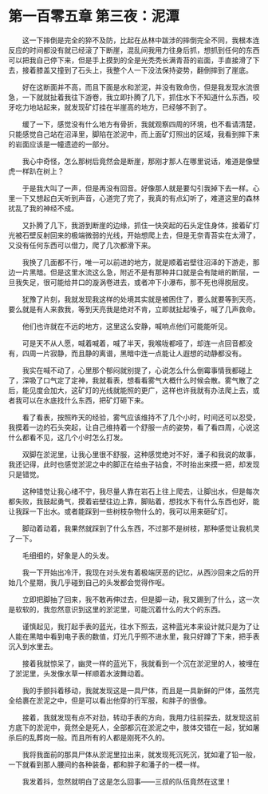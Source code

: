 # 第一百零五章 第三夜：泥潭


　　这一下摔倒是完全的猝不及防，比起在丛林中跋涉的摔倒完全不同，我根本连反应的时间都没有就已经滚了下断崖，混乱间我用力往身后抓，想抓到任何的东西可以把我自己停下来，但是手上摸到的全是光秃秃长满青苔的岩面，手直接滑了下去，接着膝盖又撞到了石头上，我整个人一下没法保持姿势，翻倒摔到了崖底。

　　好在这断面并不高，而且下面是水和淤泥，并没有致命伤，但是我发现水流很急，一下就就扯着我往下游卷，我立即扑腾了几下，抓住水下不知道什么东西，咬牙吃力地站起来，就发现矿灯挂在半崖高的地方，已经够不到了。

　　缓了一下，感觉没有什么地方有骨折，我就观察四周的环境，也不看请清楚，只能感觉自己站在沼泽里，脚陷在淤泥中，而上面矿灯照出的区域，我看到摔下来的岩面应该是一幢遗迹的一部分。

　　我心中奇怪，怎么那树后竟然会是断崖，那刚才那人在哪里说话，难道是像壁虎一样趴在树上？

　　于是我大叫了一声，但是再没有回音。好像那人就是要勾引我掉下去一样。心里一下又想起白天听到声音，心道完了完了，我真的有点幻听了，难道这里的森林扰乱了我的神经不成。

　　又扑腾了几下，我游到断崖的边缘，抓住一快突起的石头定住身体，接着矿灯光被石壁反射回来的极端微弱的光线，开始想爬上去，但是无奈青苔实在太滑了，又没有任何东西可以借力，爬了几次都滑下来。

　　我换了几面都不行，唯一可以前进的地方，就是顺着岩壁往沼泽的下游走，那边一片黑暗。但是这里水流这么急，附近不是有那种井口就是会有陡峭的断层，一旦我失足，很可能给井口的漩涡卷进去，或者冲下小瀑布，那不死也得脱层皮。

　　犹豫了片刻，我就发现我这样的处境其实就是被困住了，要么就要等到天亮，要么就是有人来救我，等到天亮我是绝对不肯，立即就扯起嗓子，喊了几声救命。

　　他们也许就在不远的地方，这里这么安静，喊响点他们可能能听见。

　　可是天不从人愿，喊着喊着，喊了半天，我喉咙都哑了，却连一点回音都没有，四周一片寂静，而且静的离谱，黑暗中连一点能让人遐想的动静都没有。

　　我实在喊不动了，心里那个郁闷就别提了，心说怎么什么倒霉事情我都碰上了，深吸了口气定了定神，我就看表，想看看雾气大概什么时候会散。雾气散了之后，能见度会加大，这矿灯的光线就能照的更广，这样也许我就有办法爬上去，或者我可以在水底找什么东西，把矿灯砸下来。

　　看了看表，按照昨天的经验，雾气应该维持不了几个小时，时间还可以忍受，我摸着一边的石头突起，让自己维持着一个舒服一点的姿势，看了看四周，心说这什么都看不见，这几个小时怎么打发。

　　双脚在淤泥里，让我心里很不舒服，这种感觉绝对不好，潘子和我说的故事，我还记得，此时也感觉淤泥之中的脚正在给虫子钻食，不时抬出来摸一把，却发现只是错觉。

　　这种错觉让我心绪不宁，我尽量人靠在岩石上往上爬去，让脚出水，但是每次都失败，我鼓起勇气，摸着岩壁往边上靠，脚贴着，想找水下有什么东西也好，能让我踩一下出水。或者能踩到一些树枝杂物什么的，我可以用来砸矿灯。

　　脚动着动着，我果然就踩到了什么东西，不过那不是树枝，那种感觉让我机灵了一下。

　　毛细细的，好象是人的头发。

　　我一下开始出冷汗，我现在对头发有着极端厌恶的记忆，从西沙回来之后的开始几个星期，我几乎碰到自己的头发都会觉得作呕。

　　立即把脚抽了回来，我不敢再伸过去，但是脚一动，我又踢到了什么，这一次是软软的，我忽然意识到这里的淤泥里，可能沉着什么的大个的东西。

　　谨慎起见，我打起手表的蓝光，往水下照去，这种蓝光本来设计就只是为了让人能在黑暗中看到电子表的数值，灯光几乎照不进水里，我只好蹲了下来，把手表沉入到水里去。

　　接着我就惊呆了，幽灵一样的蓝光下，我就看到一个沉在淤泥里的人，被埋在了淤泥里，头发像水草一样顺着水波舞动着。

　　我的手颤抖着移动，我就发现这是一具尸体，而且是一具新鲜的尸体，虽然完全给裹在淤泥之中，但是可以看出他穿的行军服，和胖子的很像。

　　接着，我就发现有点不对劲，转动手表的方向，我用力往前探去，就发现这前方底下的淤泥中，竟然全是死人，全部都沉在淤泥之中，肢体交错在一起，犹如屠杀后的乱葬岗一般。而且所有的人都是刚死不久的。

　　我将我面前的那具尸体从淤泥里拉出来，就发现死沉死沉，犹如灌了铅一般，一下就看到那人腰间的各种装备，都和胖子和潘子的一模一样。

　　我发着抖，忽然就明白了这是怎么回事——三叔的队伍竟然在这里！

